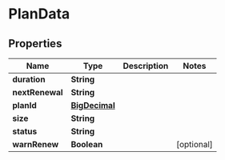 # PlanData

## Properties
Name | Type | Description | Notes
------------ | ------------- | ------------- | -------------
**duration** | **String** |  | 
**nextRenewal** | **String** |  | 
**planId** | [**BigDecimal**](BigDecimal.md) |  | 
**size** | **String** |  | 
**status** | **String** |  | 
**warnRenew** | **Boolean** |  |  [optional]

